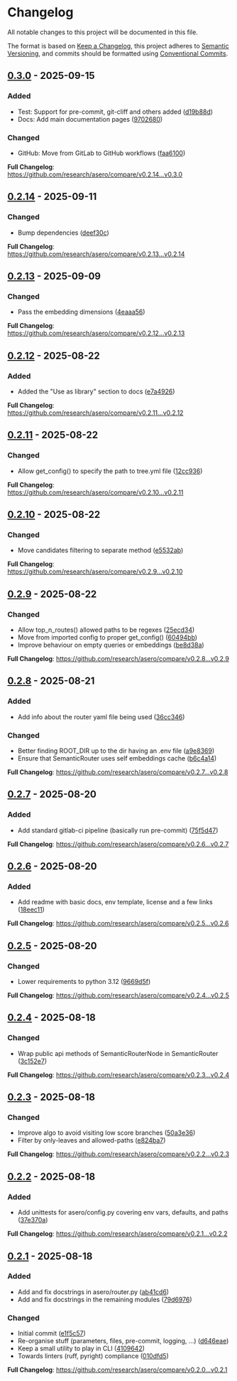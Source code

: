 # Changelog

All notable changes to this project will be documented in this file.

The format is based on [Keep a Changelog](https://keepachangelog.com/en/1.0.0/),
this project adheres to [Semantic Versioning](https://semver.org/spec/v2.0.0.html),
and commits should be formatted using [Conventional Commits](https://www.conventionalcommits.org/en/v1.0.0/).

## [0.3.0] - 2025-09-15

### Added

- Test: Support for pre-commit, git-cliff and others added ([d19b88d](https://github.com/research/asero/commit/d19b88d28f8086629f6c6b31245fb3c302edec65))
- Docs: Add main documentation pages ([9702680](https://github.com/research/asero/commit/9702680a51c55ad610483c535c6f652b2b41f1cd))

### Changed

- GitHub: Move from GitLab to GitHub workflows ([faa6100](https://github.com/research/asero/commit/faa6100b7235edc8b01c0aa55a343fee83ebed26))

**Full Changelog**: https://github.com/research/asero/compare/v0.2.14...v0.3.0

## [0.2.14] - 2025-09-11

### Changed

- Bump dependencies ([deef30c](https://github.com/research/asero/commit/deef30cb02754fba0cd66e45642e6e56e9ccdfe9))

**Full Changelog**: https://github.com/research/asero/compare/v0.2.13...v0.2.14

## [0.2.13] - 2025-09-09

### Changed

- Pass the embedding dimensions ([4eaaa56](https://github.com/research/asero/commit/4eaaa56f1a00572f924bc0f84bb874cfeee2965b))

**Full Changelog**: https://github.com/research/asero/compare/v0.2.12...v0.2.13

## [0.2.12] - 2025-08-22

### Added

- Added the "Use as library" section to docs ([e7a4926](https://github.com/research/asero/commit/e7a49266dad84264989207900b8065933ac80b08))

**Full Changelog**: https://github.com/research/asero/compare/v0.2.11...v0.2.12

## [0.2.11] - 2025-08-22

### Changed

- Allow get_config() to specify the path to tree.yml file ([12cc936](https://github.com/research/asero/commit/12cc936a3b8487c3b85f1f72f98a12286ae1cc24))

**Full Changelog**: https://github.com/research/asero/compare/v0.2.10...v0.2.11

## [0.2.10] - 2025-08-22

### Changed

- Move candidates filtering to separate method ([e5532ab](https://github.com/research/asero/commit/e5532abdcbd3df3f2a7bc0aae1190b4e8ca18d47))

**Full Changelog**: https://github.com/research/asero/compare/v0.2.9...v0.2.10

## [0.2.9] - 2025-08-22

### Changed

- Allow top_n_routes() allowed paths to be regexes ([25ecd34](https://github.com/research/asero/commit/25ecd34ba809d8cb2f4f55eca4621a3d0a11427a))
- Move from imported config to proper get_config() ([60494bb](https://github.com/research/asero/commit/60494bbe25334b1895318f05fce523eefe62241e))
- Improve behaviour on empty queries or embeddings ([be8d38a](https://github.com/research/asero/commit/be8d38ace35c9d8313d4d90c04f307439e071ad4))

**Full Changelog**: https://github.com/research/asero/compare/v0.2.8...v0.2.9

## [0.2.8] - 2025-08-21

### Added

- Add info about the router yaml file being used ([36cc346](https://github.com/research/asero/commit/36cc346194734695619394034064c2f26eeb1a8e))

### Changed

- Better finding ROOT_DIR up to the dir having an .env file ([a9e8369](https://github.com/research/asero/commit/a9e8369907002ca4b60044cfdc004c0d94461ed3))
- Ensure that SemanticRouter uses self embeddings cache ([b6c4a14](https://github.com/research/asero/commit/b6c4a145db3824eb3973c1113cf2a59e6f044f1f))

**Full Changelog**: https://github.com/research/asero/compare/v0.2.7...v0.2.8

## [0.2.7] - 2025-08-20

### Added

- Add standard gitlab-ci pipeline (basically run pre-commit) ([75f5d47](https://github.com/research/asero/commit/75f5d47b7a3b3a118479b1d313f7ce3473a000c5))

**Full Changelog**: https://github.com/research/asero/compare/v0.2.6...v0.2.7

## [0.2.6] - 2025-08-20

### Added

- Add readme with basic docs, env template, license and a few links ([18eec11](https://github.com/research/asero/commit/18eec11ec75cf2b8375316b909421aa4dd98633e))

**Full Changelog**: https://github.com/research/asero/compare/v0.2.5...v0.2.6

## [0.2.5] - 2025-08-20

### Changed

- Lower requirements to python 3.12 ([9669d5f](https://github.com/research/asero/commit/9669d5fb3a5f85aad9f21abbb28d2817c6988281))

**Full Changelog**: https://github.com/research/asero/compare/v0.2.4...v0.2.5

## [0.2.4] - 2025-08-18

### Changed

- Wrap public api methods of SemanticRouterNode in SemanticRouter ([3c152e7](https://github.com/research/asero/commit/3c152e7ed17adb6e705ac1b3aab44b62b6a21532))

**Full Changelog**: https://github.com/research/asero/compare/v0.2.3...v0.2.4

## [0.2.3] - 2025-08-18

### Changed

- Improve algo to avoid visiting low score branches ([50a3e36](https://github.com/research/asero/commit/50a3e36d153e714d94d757ade11a1305867a8742))
- Filter by only-leaves and allowed-paths ([e824ba7](https://github.com/research/asero/commit/e824ba7edcce0b2cea587d7227d7067cb31e0342))

**Full Changelog**: https://github.com/research/asero/compare/v0.2.2...v0.2.3

## [0.2.2] - 2025-08-18

### Added

- Add unittests for asero/config.py covering env vars, defaults, and paths ([37e370a](https://github.com/research/asero/commit/37e370a7a1a2a367bad458e49d4c598b00533436))

**Full Changelog**: https://github.com/research/asero/compare/v0.2.1...v0.2.2

## [0.2.1] - 2025-08-18

### Added

- Add and fix docstrings in asero/router.py ([ab41cd6](https://github.com/research/asero/commit/ab41cd6dbd5c87a3b6a6a9512372a1e15aee9f58))
- Add and fix docstrings in the remaining modules ([79d6976](https://github.com/research/asero/commit/79d6976151cf82f8225a235b3600795b2e54f2bd))

### Changed

- Initial commit ([e1f5c57](https://github.com/research/asero/commit/e1f5c57066b5fed5b1dc453db0afd916960f7b7e))
- Re-organise stuff (parameters, files, pre-commit, logging, ...) ([d646eae](https://github.com/research/asero/commit/d646eaed5ceede60ef18db0e1b3bd0b76870bd0d))
- Keep a small utility to play in CLI ([4109642](https://github.com/research/asero/commit/410964298bec6850ce7d2df725106ea580523a81))
- Towards linters (ruff, pyright) compliance ([010dfd5](https://github.com/research/asero/commit/010dfd5af21ae245ad5ac4e9608e1af09583f0e7))

**Full Changelog**: https://github.com/research/asero/compare/v0.2.0...v0.2.1

[0.3.0]: https://github.com/research/asero/compare/v0.2.14..v0.3.0
[0.2.14]: https://github.com/research/asero/compare/v0.2.13..v0.2.14
[0.2.13]: https://github.com/research/asero/compare/v0.2.12..v0.2.13
[0.2.12]: https://github.com/research/asero/compare/v0.2.11..v0.2.12
[0.2.11]: https://github.com/research/asero/compare/v0.2.10..v0.2.11
[0.2.10]: https://github.com/research/asero/compare/v0.2.9..v0.2.10
[0.2.9]: https://github.com/research/asero/compare/v0.2.8..v0.2.9
[0.2.8]: https://github.com/research/asero/compare/v0.2.7..v0.2.8
[0.2.7]: https://github.com/research/asero/compare/v0.2.6..v0.2.7
[0.2.6]: https://github.com/research/asero/compare/v0.2.5..v0.2.6
[0.2.5]: https://github.com/research/asero/compare/v0.2.4..v0.2.5
[0.2.4]: https://github.com/research/asero/compare/v0.2.3..v0.2.4
[0.2.3]: https://github.com/research/asero/compare/v0.2.2..v0.2.3
[0.2.2]: https://github.com/research/asero/compare/v0.2.1..v0.2.2
[0.2.1]: https://github.com/research/asero/compare/v0.2.0..v0.2.1

<!-- generated by git-cliff -->
